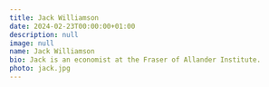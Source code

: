 ```yaml
---
title: Jack Williamson
date: 2024-02-23T00:00:00+01:00
description: null
image: null
name: Jack Williamson
bio: Jack is an economist at the Fraser of Allander Institute.
photo: jack.jpg
---
```

